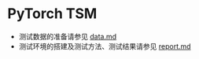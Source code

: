<!-- omit in toc -->
# PyTorch TSM

- 测试数据的准备请参见 [data.md](./data.md)
- 测试环境的搭建及测试方法、测试结果请参见 [report.md](./report.md)
